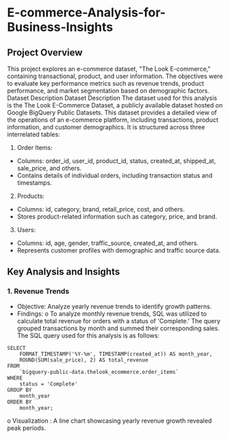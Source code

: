 # E-commerce-Analysis-for-Business-Insights
## Project Overview
This project explores an e-commerce dataset, "The Look E-commerce," containing transactional, product, and user information. The objectives were to evaluate key performance metrics such as revenue trends, product performance, and market segmentation based on demographic factors.
Dataset Description
Dataset Description
The dataset used for this analysis is the The Look E-Commerce Dataset, a publicly available dataset hosted on Google BigQuery Public Datasets. This dataset provides a detailed view of the operations of an e-commerce platform, including transactions, product information, and customer demographics. It is structured across three interrelated tables:
1.	Order Items:
- Columns: order_id, user_id, product_id, status, created_at, shipped_at, sale_price, and others.
- Contains details of individual orders, including transaction status and timestamps.
2.	Products:
-	Columns: id, category, brand, retail_price, cost, and others.
-	Stores product-related information such as category, price, and brand.
3.	Users:
-	Columns: id, age, gender, traffic_source, created_at, and others.
-	Represents customer profiles with demographic and traffic source data.
## Key Analysis and Insights
### 1. Revenue Trends
-	Objective: Analyze yearly revenue trends to identify growth patterns.
-	Findings:
o	To analyze monthly revenue trends, SQL was utilized to calculate total revenue for orders with a status of 'Complete.' The query grouped transactions by month and summed their corresponding sales. 
The SQL query used for this analysis is as follows:

```
SELECT 
    FORMAT_TIMESTAMP('%Y-%m', TIMESTAMP(created_at)) AS month_year,
    ROUND(SUM(sale_price), 2) AS total_revenue
FROM 
    `bigquery-public-data.thelook_ecommerce.order_items`
WHERE 
    status = 'Complete'
GROUP BY 
    month_year
ORDER BY 
    month_year;
```
o	Visualization : A line chart showcasing yearly revenue growth revealed peak periods.
